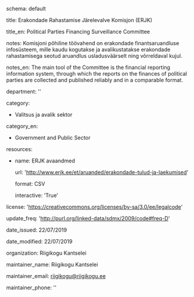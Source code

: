 schema: default

title: Erakondade Rahastamise Järelevalve Komisjon (ERJK)

title_en: Political Parties Financing Surveillance Committee

notes: Komisjoni põhiline töövahend on erakondade finantsaruandluse infosüsteem, mille kaudu kogutakse ja avalikustatakse erakondade rahastamisega seotud aruandlus usladusväärselt ning võrreldaval kujul.

notes_en: The main tool of the Committee is the financial reporting information system, through which the reports on the finances of political parties are collected and published reliably and in a comparable format.

department: ''

category:

  - Valitsus ja avalik sektor

category_en:

  - Government and Public Sector

resources:

  - name: ERJK avaandmed

    url: 'http://www.erjk.ee/et/aruanded/erakondade-tulud-ja-laekumised'
    
    format: CSV

    interactive: 'True'

license: 'https://creativecommons.org/licenses/by-sa/3.0/ee/legalcode'

update_freq: 'http://purl.org/linked-data/sdmx/2009/code#freq-D'

date_issued: 22/07/2019

date_modified: 22/07/2019

organization: Riigikogu Kantselei

maintainer_name: Riigikogu Kantselei

maintainer_email: riigikogu@riigikogu.ee

maintainer_phone: ''
